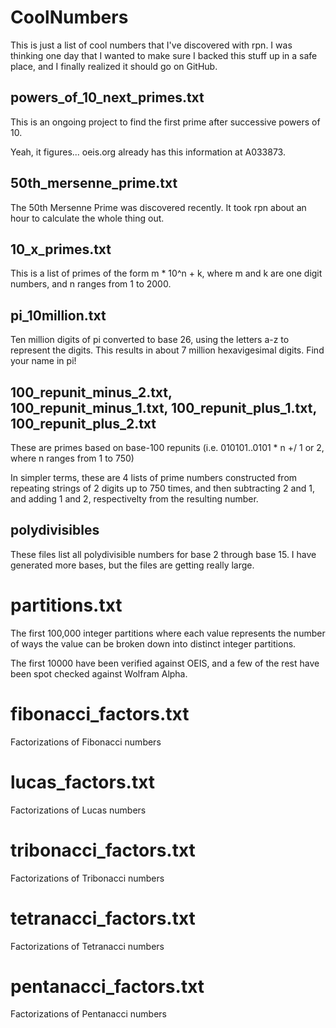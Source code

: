 # CoolNumbers

This is just a list of cool numbers that I've discovered with rpn.  I was thinking one day that I wanted to make sure I backed this stuff up in a safe place, and I finally realized it should go on GitHub.

## powers_of_10_next_primes.txt

This is an ongoing project to find the first prime after successive powers of 10.

Yeah, it figures... oeis.org already has this information at A033873.

## 50th_mersenne_prime.txt

The 50th Mersenne Prime was discovered recently.  It took rpn about an hour to calculate the whole thing out.

## 10_x_primes.txt

This is a list of primes of the form m * 10^n + k, where m and k are one digit numbers, and n ranges from 1 to 2000.

##  pi_10million.txt

Ten million digits of pi converted to base 26, using the letters a-z to represent the digits.  This results in about 7 million hexavigesimal digits.  Find your name in pi!

## 100_repunit_minus_2.txt, 100_repunit_minus_1.txt, 100_repunit_plus_1.txt, 100_repunit_plus_2.txt

These are primes based on base-100 repunits (i.e. 010101..0101 * n +/ 1 or 2, where n ranges from 1 to 750)

In simpler terms, these are 4 lists of prime numbers constructed from repeating strings of 2 digits up to 750 times, and then subtracting 2 and 1, and adding 1 and 2, respectivelty from the resulting number.

## polydivisibles

These files list all polydivisible numbers for base 2 through base 15.  I have generated more bases, but the files are getting really large.

# partitions.txt

The first 100,000 integer partitions where each value represents the number of ways the value can be broken down into distinct integer partitions.

The first 10000 have been verified against OEIS, and a few of the rest have been spot checked against Wolfram Alpha.

# fibonacci_factors.txt

Factorizations of Fibonacci numbers

# lucas_factors.txt

Factorizations of Lucas numbers

# tribonacci_factors.txt

Factorizations of Tribonacci numbers

# tetranacci_factors.txt

Factorizations of Tetranacci numbers

# pentanacci_factors.txt

Factorizations of Pentanacci numbers

